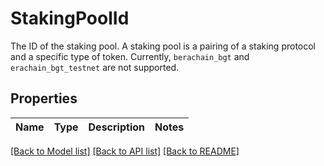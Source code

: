 # StakingPoolId

The ID of the staking pool. A staking pool is a pairing of a staking protocol and a specific type of token. Currently, `berachain_bgt` and `erachain_bgt_testnet` are not supported.

## Properties

Name | Type | Description | Notes
------------ | ------------- | ------------- | -------------

[[Back to Model list]](../README.md#documentation-for-models) [[Back to API list]](../README.md#documentation-for-api-endpoints) [[Back to README]](../README.md)


